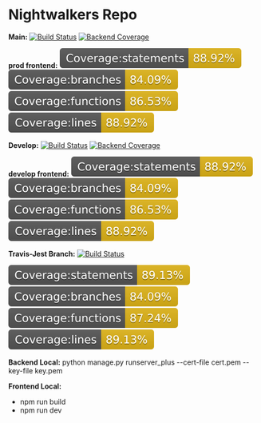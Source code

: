 # Nightwalkers Repo

**Main:** [![Build Status](https://app.travis-ci.com/gcivil-nyu-org/team2-wed-spring25.svg?token=qXXqQBVVz5xbzNpep8Jg&branch=main)](https://app.travis-ci.com/gcivil-nyu-org/team2-wed-spring25)
[![Backend Coverage](https://coveralls.io/repos/github/gcivil-nyu-org/team2-wed-spring25/badge.svg?branch=main)](https://coveralls.io/github/gcivil-nyu-org/team2-wed-spring25?branch=main)

**prod frontend:**
![Statements](https://raw.githubusercontent.com/damonc015/teambadges/main/badges/main/badge-statements.svg)
![Branches](https://raw.githubusercontent.com/damonc015/teambadges/main/badges/main/badge-branches.svg)
![Functions](https://raw.githubusercontent.com/damonc015/teambadges/main/badges/main/badge-functions.svg)
![Lines](https://raw.githubusercontent.com/damonc015/teambadges/main/badges/main/badge-lines.svg)

**Develop:** [![Build Status](https://app.travis-ci.com/gcivil-nyu-org/team2-wed-spring25.svg?token=qXXqQBVVz5xbzNpep8Jg&branch=develop)](https://app.travis-ci.com/gcivil-nyu-org/team2-wed-spring25)
[![Backend Coverage](https://coveralls.io/repos/github/gcivil-nyu-org/team2-wed-spring25/badge.svg?branch=develop)](https://coveralls.io/github/gcivil-nyu-org/team2-wed-spring25?branch=develop)

**develop frontend:**
![Statements](https://raw.githubusercontent.com/damonc015/teambadges/main/badges/develop/badge-statements.svg)
![Branches](https://raw.githubusercontent.com/damonc015/teambadges/main/badges/develop/badge-branches.svg)
![Functions](https://raw.githubusercontent.com/damonc015/teambadges/main/badges/develop/badge-functions.svg)
![Lines](https://raw.githubusercontent.com/damonc015/teambadges/main/badges/develop/badge-lines.svg)

<!-- test branch -->
**Travis-Jest Branch:** [![Build Status](https://app.travis-ci.com/gcivil-nyu-org/team2-wed-spring25.svg?token=qXXqQBVVz5xbzNpep8Jg&branch=travis-jest)](https://app.travis-ci.com/gcivil-nyu-org/team2-wed-spring25)

![Statements](https://raw.githubusercontent.com/damonc015/teambadges/main/badges/travis-jest/badge-statements.svg)
![Branches](https://raw.githubusercontent.com/damonc015/teambadges/main/badges/travis-jest/badge-branches.svg)
![Functions](https://raw.githubusercontent.com/damonc015/teambadges/main/badges/travis-jest/badge-functions.svg)
![Lines](https://raw.githubusercontent.com/damonc015/teambadges/main/badges/travis-jest/badge-lines.svg)

**Backend Local:** python manage.py runserver_plus --cert-file cert.pem --key-file key.pem

**Frontend Local:**

- npm run build
- npm run dev


